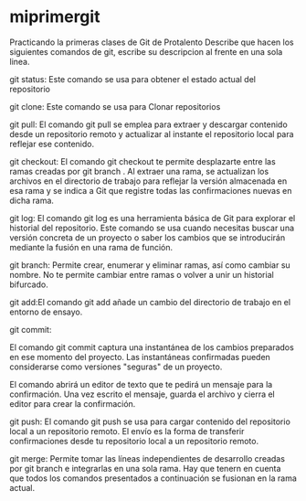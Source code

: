 # miprimergit
Practicando la primeras clases de Git de Protalento
Describe que hacen los siguientes comandos de git, escribe su descripcion al frente en una sola linea.

git status: 
Este comando se usa para obtener el estado actual del repositorio

git clone: 
Este comando se usa para Clonar repositorios

git pull: 
El comando git pull se emplea para extraer y descargar contenido desde un repositorio remoto y actualizar al instante el repositorio local para reflejar ese contenido.

git checkout:
El comando git checkout te permite desplazarte entre las ramas creadas por git branch . Al extraer una rama, se actualizan los archivos en el directorio de trabajo para reflejar la versión almacenada en esa rama y se indica a Git que registre todas las confirmaciones nuevas en dicha rama.


git log:
El comando git log es una herramienta básica de Git para explorar el historial del repositorio. Este comando se usa cuando necesitas buscar una versión concreta de un proyecto o saber los cambios que se introducirán mediante la fusión en una rama de función.

git branch: 
Permite crear, enumerar y eliminar ramas, así como cambiar su nombre. No te permite cambiar entre ramas o volver a unir un historial bifurcado.

git add:El comando git add añade un cambio del directorio de trabajo en el entorno de ensayo.

git commit:

El comando git commit captura una instantánea de los cambios preparados en ese momento del proyecto. Las instantáneas confirmadas pueden considerarse como versiones "seguras" de un proyecto.

El comando abrirá un editor de texto que te pedirá un mensaje para la confirmación. Una vez escrito el mensaje, guarda el archivo y cierra el editor para crear la confirmación.

git push:
El comando git push se usa para cargar contenido del repositorio local a un repositorio remoto. El envío es la forma de transferir confirmaciones desde tu repositorio local a un repositorio remoto.

git merge:
Permite tomar las líneas independientes de desarrollo creadas por git branch e integrarlas en una sola rama. Hay que tenern en cuenta que todos los comandos presentados a continuación se fusionan en la rama actual.
